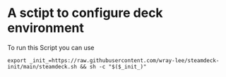 # A sctipt to configure deck environment

To run this Script you can use

`export _init_=https://raw.githubusercontent.com/wray-lee/steamdeck-init/main/steamdeck.sh && sh -c "$($_init_)" `
